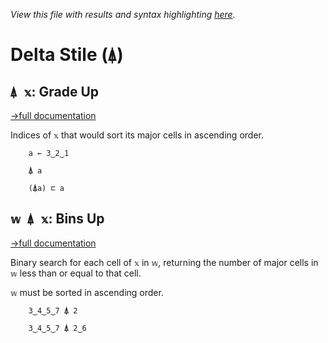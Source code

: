 *View this file with results and syntax highlighting [here](https://saltytine.github.io/BQN/help/gradeup_binsup.html).*

# Delta Stile (`⍋`)

## `⍋ 𝕩`: Grade Up
[→full documentation](../doc/order.md#grade)

Indices of `𝕩` that would sort its major cells in ascending order.

        a ← 3‿2‿1

        ⍋ a

        (⍋a) ⊏ a




## `𝕨 ⍋ 𝕩`: Bins Up
[→full documentation](../doc/order.md#bins)

Binary search for each cell of `𝕩` in `𝕨`, returning the number of major cells in `𝕨` less than or equal to that cell.

`𝕨` must be sorted in ascending order.

        3‿4‿5‿7 ⍋ 2

        3‿4‿5‿7 ⍋ 2‿6
